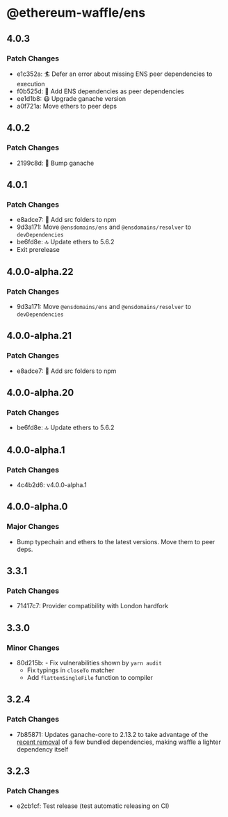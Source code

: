 # @ethereum-waffle/ens

## 4.0.3

### Patch Changes

- e1c352a: 🏄 Defer an error about missing ENS peer dependencies to execution
- f0b525d: 🥄 Add ENS dependencies as peer dependencies
- ee1d1b8: 😷 Upgrade ganache version
- a0f721a: Move ethers to peer deps

## 4.0.2

### Patch Changes

- 2199c8d: 🦜 Bump ganache

## 4.0.1

### Patch Changes

- e8adce7: 🧼 Add src folders to npm
- 9d3a171: Move `@ensdomains/ens` and `@ensdomains/resolver` to `devDependencies`
- be6fd8e: 🔝 Update ethers to 5.6.2
- Exit prerelease

## 4.0.0-alpha.22

### Patch Changes

- 9d3a171: Move `@ensdomains/ens` and `@ensdomains/resolver` to `devDependencies`

## 4.0.0-alpha.21

### Patch Changes

- e8adce7: 🧼 Add src folders to npm

## 4.0.0-alpha.20

### Patch Changes

- be6fd8e: 🔝 Update ethers to 5.6.2

## 4.0.0-alpha.1

### Patch Changes

- 4c4b2d6: v4.0.0-alpha.1

## 4.0.0-alpha.0

### Major Changes

- Bump typechain and ethers to the latest versions. Move them to peer deps.

## 3.3.1

### Patch Changes

- 71417c7: Provider compatibility with London hardfork

## 3.3.0

### Minor Changes

- 80d215b: - Fix vulnerabilities shown by `yarn audit`
  - Fix typings in `closeTo` matcher
  - Add `flattenSingleFile` function to compiler

## 3.2.4

### Patch Changes

- 7b85871: Updates ganache-core to 2.13.2 to take advantage of the [recent removal](https://github.com/trufflesuite/ganache-core/commit/a74efcec6b868e5778609dd95d26e5cd1f32e43a#diff-7ae45ad102eab3b6d7e7896acd08c427a9b25b346470d7bc6507b6481575d519) of a few bundled dependencies, making waffle a lighter dependency itself

## 3.2.3

### Patch Changes

- e2cb1cf: Test release (test automatic releasing on CI)
